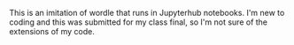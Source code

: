 This is an imitation of wordle that runs in Jupyterhub notebooks. I'm new to coding and this was submitted for my class final, so I'm not sure of the extensions of my code.
